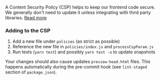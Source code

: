 A Content Security Policy (CSP) helps to keep our frontend code secure.
We generally don't need to update it unless integrating with third party libraries.
[Read more](https://developer.mozilla.org/en-US/docs/Web/HTTP/CSP)

### Adding to the CSP

1. Add a new file under `policies` (as strict as possible)
1. Reference the new file in `policies/index.js` and `processCspParam.js`
1. Run tests (`yarn test`) and possibly `yarn test -u` to update snapshots

Your changes should also cause updates `preview-head.html` files. This happens
automatically during the pre-commit hook (see `lint-staged` section of `package.json`).
